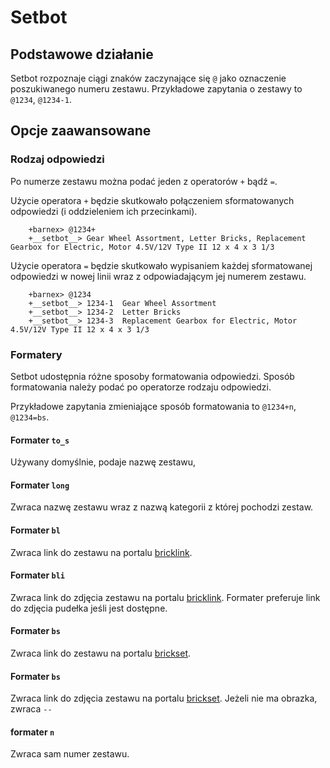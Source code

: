 # Setbot

## Podstawowe działanie

Setbot rozpoznaje ciągi znaków zaczynające się `@` jako oznaczenie poszukiwanego numeru zestawu.
Przykładowe zapytania o zestawy to `@1234`, `@1234-1`.

## Opcje zaawansowane

### Rodzaj odpowiedzi

Po numerze zestawu można podać jeden z operatorów `+` bądź `=`.

Użycie operatora `+` będzie skutkowało połączeniem sformatowanych odpowiedzi (i oddzieleniem ich przecinkami).

        +barnex> @1234+
        +__setbot__> Gear Wheel Assortment, Letter Bricks, Replacement Gearbox for Electric, Motor 4.5V/12V Type II 12 x 4 x 3 1/3

Użycie operatora `=` będzie skutkowało wypisaniem każdej sformatowanej odpowiedzi w nowej linii wraz z odpowiadającym jej numerem zestawu.

        +barnex> @1234
        +__setbot__> 1234-1  Gear Wheel Assortment
        +__setbot__> 1234-2  Letter Bricks
        +__setbot__> 1234-3  Replacement Gearbox for Electric, Motor 4.5V/12V Type II 12 x 4 x 3 1/3

### Formatery

Setbot udostępnia różne sposoby formatowania odpowiedzi.
Sposób formatowania należy podać po operatorze rodzaju odpowiedzi.

Przykładowe zapytania zmieniające sposób formatowania to `@1234+n`, `@1234=bs`.

#### Formater `to_s`

Używany domyślnie, podaje nazwę zestawu,

#### Formater `long`

Zwraca nazwę zestawu wraz z nazwą kategorii z której pochodzi zestaw.

#### Formater `bl`

Zwraca link do zestawu na portalu [bricklink](http://www.bricklink.com).

#### Formater `bli`

Zwraca link do zdjęcia zestawu na portalu [bricklink](http://www.bricklink.com).
Formater preferuje link do zdjęcia pudełka jeśli jest dostępne.

#### Formater `bs`

Zwraca link do zestawu na portalu [brickset](http://brickset.com).

#### Formater `bs`

Zwraca link do zdjęcia zestawu na portalu [brickset](http://brickset.com).
Jeżeli nie ma obrazka, zwraca `--`

#### formater `n`

Zwraca sam numer zestawu.
